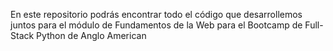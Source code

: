 En este repositorio podrás encontrar todo el código que desarrollemos juntos para el módulo de Fundamentos de la Web para el Bootcamp de Full-Stack Python de Anglo American